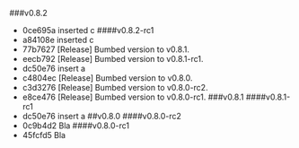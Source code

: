 ###v0.8.2
* 0ce695a inserted c
####v0.8.2-rc1
* a84108e inserted c
* 77b7627 [Release] Bumbed version to v0.8.1.
* eecb792 [Release] Bumbed version to v0.8.1-rc1.
* dc50e76 insert a
* c4804ec [Release] Bumbed version to v0.8.0.
* c3d3276 [Release] Bumbed version to v0.8.0-rc2.
* e8ce476 [Release] Bumbed version to v0.8.0-rc1.
###v0.8.1
####v0.8.1-rc1
* dc50e76 insert a
##v0.8.0
####v0.8.0-rc2
* 0c9b4d2 Bla
####v0.8.0-rc1
* 45fcfd5 Bla

